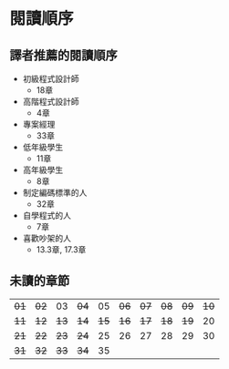 # 閱讀順序

## 譯者推薦的閱讀順序
* 初級程式設計師
	* 18章
* 高階程式設計師
	* 4章
* 專案經理
	* 33章
* 低年級學生
	* 11章
* 高年級學生
	* 8章
* 制定編碼標準的人
	* 32章
* 自學程式的人
	* 7章
* 喜歡吵架的人
	* 13.3章, 17.3章

## 未讀的章節

|    |    |    |    |    |    |    |    |    |    |
|----|----|----|----|----|----|----|----|----|----|
| ~~01~~  | ~~02~~  | 03  | ~~04~~  |  05 | ~~06~~  | ~~07~~  | ~~08~~  | ~~09~~  | ~~10~~ |
| ~~11~~ | ~~12~~ | ~~13~~ | ~~14~~ | ~~15~~ | ~~16~~ | ~~17~~ | ~~18~~ | ~~19~~ | 20 |
| ~~21~~ | ~~22~~ | ~~23~~ | ~~24~~ | 25 | 26 | 27 | 28 | 29 | 30 |
| ~~31~~ | ~~32~~ | ~~33~~ | ~~34~~ | 35 |    |    |    |    |    |
<!--stackedit_data:
eyJoaXN0b3J5IjpbLTcyMTk3MDMxNywtMTY1NzY1NTExNywtMT
QxMDc5ODI4NSwxODAzMzA4NjU5LDE0MDM5NjIwOTksMTc5MjQw
MDA1MSwyNDUzMDUyNjcsLTE1NzcxMDgxMDksLTE0MjEwNzcyMT
csLTQwMDUzMDI3LDk0Njg1MTE2OSwxMDE4ODM5MDY5XX0=
-->